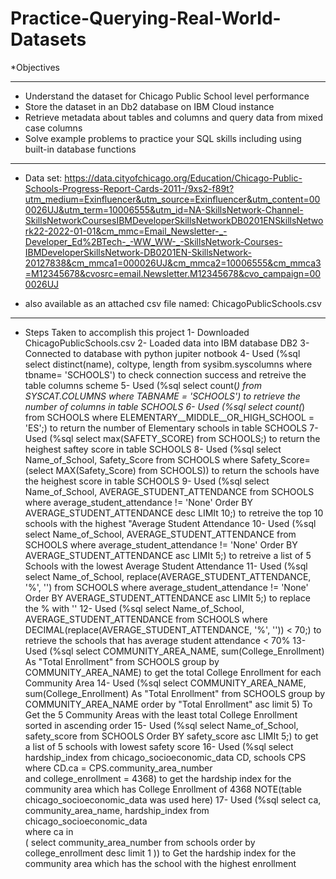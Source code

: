 # Practice-Querying-Real-World-Datasets
  *Objectives
  ___________________________________________________________________________________________
  * Understand the dataset for Chicago Public School level performance
  * Store the dataset in an Db2 database on IBM Cloud instance
  * Retrieve metadata about tables and columns and query data from mixed case columns
  * Solve example problems to practice your SQL skills including using built-in database functions
 ___________________________________________________________________________________________________
 * Data set: https://data.cityofchicago.org/Education/Chicago-Public-Schools-Progress-Report-Cards-2011-/9xs2-f89t?utm_medium=Exinfluencer&utm_source=Exinfluencer&utm_content=000026UJ&utm_term=10006555&utm_id=NA-SkillsNetwork-Channel-SkillsNetworkCoursesIBMDeveloperSkillsNetworkDB0201ENSkillsNetwork22-2022-01-01&cm_mmc=Email_Newsletter-_-Developer_Ed%2BTech-_-WW_WW-_-SkillsNetwork-Courses-IBMDeveloperSkillsNetwork-DB0201EN-SkillsNetwork-20127838&cm_mmca1=000026UJ&cm_mmca2=10006555&cm_mmca3=M12345678&cvosrc=email.Newsletter.M12345678&cvo_campaign=000026UJ
 
 * also available as an attached csv file named: ChicagoPublicSchools.csv
 __________________________________________________________________________________________________________
 
 * Steps Taken to accomplish this project
  1- Downloaded ChicagoPublicSchools.csv
  2- Loaded data into IBM database DB2
  3- Connected to database with python jupiter notbook
  4- Used (%sql select distinct(name), coltype, length from sysibm.syscolumns where tbname= 'SCHOOLS') to check connection success and retreive the table columns scheme
  5- Used (%sql select count(*) from SYSCAT.COLUMNS where TABNAME = 'SCHOOLS') to retrieve the number of columns in table SCHOOLS
  6- Used (%sql select count(*) from SCHOOLS where ELEMENTARY__MIDDLE__OR_HIGH_SCHOOL = 'ES';) to return the number of Elementary schools in table SCHOOLS
  7- Used (%sql select max(SAFETY_SCORE) from SCHOOLS;) to return the heighest saftey score in table SCHOOLS
  8- Used (%sql select Name_of_School, Safety_Score from SCHOOLS where Safety_Score= (select MAX(Safety_Score) from SCHOOLS)) to return the schools have the heighest score in table SCHOOLS
  9- Used (%sql select Name_of_School, AVERAGE_STUDENT_ATTENDANCE from SCHOOLS where average_student_attendance != 'None' Order BY AVERAGE_STUDENT_ATTENDANCE desc LIMIt 10;) to retreive the top 10 schools with the highest "Average Student Attendance
  10- Used (%sql select Name_of_School, AVERAGE_STUDENT_ATTENDANCE from SCHOOLS where average_student_attendance != 'None' Order BY AVERAGE_STUDENT_ATTENDANCE asc LIMIt 5;) to retreive a list of 5 Schools with the lowest Average Student Attendance
  11- Used (%sql select Name_of_School, replace(AVERAGE_STUDENT_ATTENDANCE, '%', '') from SCHOOLS where average_student_attendance != 'None' Order BY AVERAGE_STUDENT_ATTENDANCE asc LIMIt 5;) to replace the % with ''
  12- Used (%sql select Name_of_School, AVERAGE_STUDENT_ATTENDANCE from SCHOOLS where DECIMAL(replace(AVERAGE_STUDENT_ATTENDANCE, '%', '')) < 70;) to retrieve the schools that has average student attendance < 70%
  13- Used (%sql select COMMUNITY_AREA_NAME, sum(College_Enrollment) As "Total Enrollment" from SCHOOLS group by  COMMUNITY_AREA_NAME) to get the total College Enrollment for each Community Area 
  14- Used (%sql select COMMUNITY_AREA_NAME, sum(College_Enrollment) As "Total Enrollment" from SCHOOLS group by  COMMUNITY_AREA_NAME order by "Total Enrollment" asc limit 5) To Get the 5 Community Areas with the least total College Enrollment sorted in ascending order
  15- Used (%sql select Name_of_School, safety_score from SCHOOLS Order BY safety_score asc LIMIt 5;) to get a list of 5 schools with lowest safety score
  16- Used (%sql select hardship_index from chicago_socioeconomic_data CD, schools CPS \
where CD.ca = CPS.community_area_number \
      and college_enrollment = 4368) to get the hardship index for the community area which has College Enrollment of 4368
      NOTE(table chicago_socioeconomic_data was used here)
  17- Used (%sql select ca, community_area_name, hardship_index from chicago_socioeconomic_data \
   where ca in \
   ( select community_area_number from schools order by college_enrollment desc limit 1 )) to Get the hardship index for the community area which has the school with the highest enrollment
  
  
  
